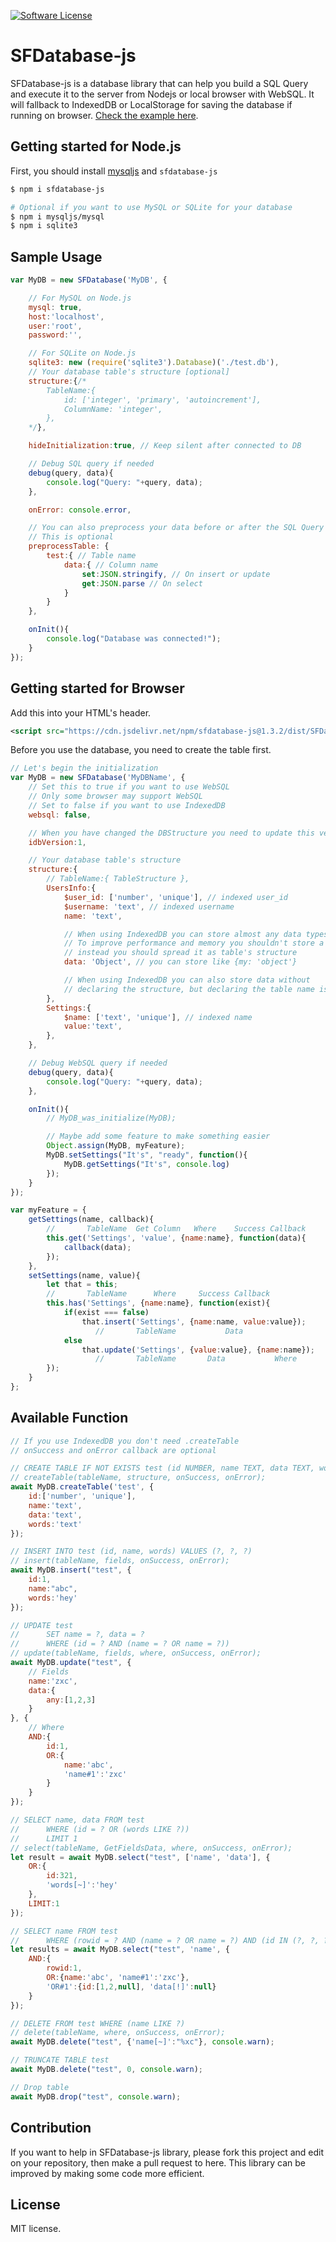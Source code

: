 [![Software License](https://img.shields.io/badge/License-MIT-brightgreen.svg)](LICENSE)

# SFDatabase-js
SFDatabase-js is a database library that can help you build a SQL Query and execute it to the server from Nodejs or local browser with WebSQL. It will fallback to IndexedDB or LocalStorage for saving the database if running on browser. [Check the example here](https://jsbin.com/fedoyiviro/edit?js,console).

## Getting started for Node.js
First, you should install [mysqljs](https://github.com/mysqljs/mysql/) and `sfdatabase-js`
```sh
$ npm i sfdatabase-js

# Optional if you want to use MySQL or SQLite for your database
$ npm i mysqljs/mysql
$ npm i sqlite3
```

## Sample Usage
```js
var MyDB = new SFDatabase('MyDB', {

    // For MySQL on Node.js
    mysql: true,
    host:'localhost',
    user:'root',
    password:'',

    // For SQLite on Node.js
    sqlite3: new (require('sqlite3').Database)('./test.db'),
    // Your database table's structure [optional]
    structure:{/*
        TableName:{
            id: ['integer', 'primary', 'autoincrement'],
            ColumnName: 'integer',
        },
    */},

    hideInitialization:true, // Keep silent after connected to DB

    // Debug SQL query if needed
    debug(query, data){
        console.log("Query: "+query, data);
    },

    onError: console.error,

    // You can also preprocess your data before or after the SQL Query is executed
    // This is optional
    preprocessTable: {
        test:{ // Table name
            data:{ // Column name
                set:JSON.stringify, // On insert or update
                get:JSON.parse // On select
            }
        }
    },

    onInit(){
        console.log("Database was connected!");
    }
});
```

## Getting started for Browser
Add this into your HTML's header.
```xml
<script src="https://cdn.jsdelivr.net/npm/sfdatabase-js@1.3.2/dist/SFDatabase.min.js"></script>
```

Before you use the database, you need to create the table first.
```js
// Let's begin the initialization
var MyDB = new SFDatabase('MyDBName', {
    // Set this to true if you want to use WebSQL
    // Only some browser may support WebSQL
    // Set to false if you want to use IndexedDB
    websql: false,

    // When you have changed the DBStructure you need to update this version
    idbVersion:1,

    // Your database table's structure
    structure:{
        // TableName:{ TableStructure },
        UsersInfo:{
            $user_id: ['number', 'unique'], // indexed user_id
            $username: 'text', // indexed username
            name: 'text',

            // When using IndexedDB you can store almost any data types
            // To improve performance and memory you shouldn't store a big Object
            // instead you should spread it as table's structure
            data: 'Object', // you can store like {my: 'object'}

            // When using IndexedDB you can also store data without
            // declaring the structure, but declaring the table name is a must
        },
        Settings:{
            $name: ['text', 'unique'], // indexed name
            value:'text',
        },
    },

    // Debug WebSQL query if needed
    debug(query, data){
        console.log("Query: "+query, data);
    },

    onInit(){
        // MyDB_was_initialize(MyDB);

        // Maybe add some feature to make something easier
        Object.assign(MyDB, myFeature);
        MyDB.setSettings("It's", "ready", function(){
            MyDB.getSettings("It's", console.log)
        });
    }
});

var myFeature = {
    getSettings(name, callback){
        //       TableName  Get Column   Where    Success Callback
        this.get('Settings', 'value', {name:name}, function(data){
            callback(data);
        });
    },
    setSettings(name, value){
        let that = this;
        //       TableName      Where     Success Callback
        this.has('Settings', {name:name}, function(exist){
            if(exist === false)
                that.insert('Settings', {name:name, value:value});
                   //       TableName           Data
            else
                that.update('Settings', {value:value}, {name:name});
                   //       TableName       Data           Where
        });
    }
};
```

## Available Function

```js
// If you use IndexedDB you don't need .createTable
// onSuccess and onError callback are optional

// CREATE TABLE IF NOT EXISTS test (id NUMBER, name TEXT, data TEXT, words TEXT)
// createTable(tableName, structure, onSuccess, onError);
await MyDB.createTable('test', {
    id:['number', 'unique'],
    name:'text',
    data:'text',
    words:'text'
});

// INSERT INTO test (id, name, words) VALUES (?, ?, ?)
// insert(tableName, fields, onSuccess, onError);
await MyDB.insert("test", {
    id:1,
    name:"abc",
    words:'hey'
});

// UPDATE test
//      SET name = ?, data = ?
//      WHERE (id = ? AND (name = ? OR name = ?))
// update(tableName, fields, where, onSuccess, onError);
await MyDB.update("test", {
    // Fields
    name:'zxc',
    data:{
        any:[1,2,3]
    }
}, {
    // Where
    AND:{
        id:1,
        OR:{
            name:'abc',
            'name#1':'zxc'
        }
    }
});

// SELECT name, data FROM test
//      WHERE (id = ? OR (words LIKE ?))
//      LIMIT 1
// select(tableName, GetFieldsData, where, onSuccess, onError);
let result = await MyDB.select("test", ['name', 'data'], {
    OR:{
        id:321,
        'words[~]':'hey'
    },
    LIMIT:1
});

// SELECT name FROM test
//      WHERE (rowid = ? AND (name = ? OR name = ?) AND (id IN (?, ?, ?) OR data IS NOT NULL))
let results = await MyDB.select("test", 'name', {
    AND:{
        rowid:1,
        OR:{name:'abc', 'name#1':'zxc'},
        'OR#1':{id:[1,2,null], 'data[!]':null}
    }
});

// DELETE FROM test WHERE (name LIKE ?)
// delete(tableName, where, onSuccess, onError);
await MyDB.delete("test", {'name[~]':"%xc"}, console.warn);

// TRUNCATE TABLE test
await MyDB.delete("test", 0, console.warn);

// Drop table
await MyDB.drop("test", console.warn);
```

## Contribution
If you want to help in SFDatabase-js library, please fork this project and edit on your repository, then make a pull request to here. This library can be improved by making some code more efficient.

## License
MIT license.
